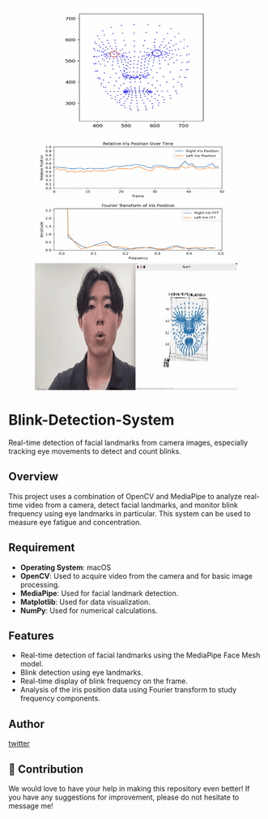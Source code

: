 <p align="center">
  <img src="https://raw.githubusercontent.com/s0ma0000/Blink-Detection-System/main/image/figure1.png" width="400" height="250">
  <img src="https://raw.githubusercontent.com/s0ma0000/Blink-Detection-System/main/image/figure2.png" width="400" height="250">
  <img src="https://raw.githubusercontent.com/s0ma0000/Blink-Detection-System/main/gif1.gif" width="400" height="250">
</p>



# Blink-Detection-System
Real-time detection of facial landmarks from camera images, especially tracking eye movements to detect and count blinks.

## Overview

This project uses a combination of OpenCV and MediaPipe to analyze real-time video from a camera, detect facial landmarks, and monitor blink frequency using eye landmarks in particular. This system can be used to measure eye fatigue and concentration.

## Requirement

- **Operating System**: macOS
- **OpenCV**: Used to acquire video from the camera and for basic image processing.
- **MediaPipe**: Used for facial landmark detection.
- **Matplotlib**: Used for data visualization.
- **NumPy**: Used for numerical calculations.

## Features

- Real-time detection of facial landmarks using the MediaPipe Face Mesh model.
- Blink detection using eye landmarks.
- Real-time display of blink frequency on the frame.
- Analysis of the iris position data using Fourier transform to study frequency components.

## Author

[twitter](https://twitter.com/kakedasiseinen)

## 🐶 Contribution

We would love to have your help in making this repository even better! If you have any suggestions for improvement, please do not hesitate to message me!
